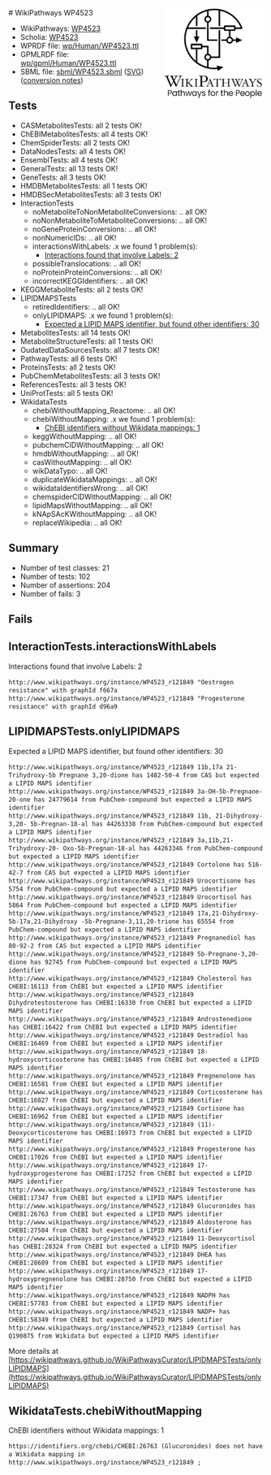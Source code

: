 <img style="float: right; width: 200px" src="../logo.png" />
# WikiPathways WP4523

* WikiPathways: [WP4523](https://identifiers.org/wikipathways:WP4523)
* Scholia: [WP4523](https://scholia.toolforge.org/wikipathways/WP4523)
* WPRDF file: [wp/Human/WP4523.ttl](../wp/Human/WP4523.ttl)
* GPMLRDF file: [wp/gpml/Human/WP4523.ttl](../wp/gpml/Human/WP4523.ttl)
* SBML file: [sbml/WP4523.sbml](../sbml/WP4523.sbml) ([SVG](../sbml/WP4523.svg)) ([conversion notes](../sbml/WP4523.txt))

## Tests
* CASMetabolitesTests: all 2 tests OK!
* ChEBIMetabolitesTests: all 4 tests OK!
* ChemSpiderTests: all 2 tests OK!
* DataNodesTests: all 4 tests OK!
* EnsemblTests: all 4 tests OK!
* GeneralTests: all 13 tests OK!
* GeneTests: all 3 tests OK!
* HMDBMetabolitesTests: all 1 tests OK!
* HMDBSecMetabolitesTests: all 3 tests OK!
* InteractionTests
    * noMetaboliteToNonMetaboliteConversions: .. all OK!
    * noNonMetaboliteToMetaboliteConversions: .. all OK!
    * noGeneProteinConversions: .. all OK!
    * nonNumericIDs: .. all OK!
    * interactionsWithLabels: .x we found 1 problem(s):
        * [Interactions found that involve Labels: 2](#630d2679)
    * possibleTranslocations: .. all OK!
    * noProteinProteinConversions: .. all OK!
    * incorrectKEGGIdentifiers: .. all OK!
* KEGGMetaboliteTests: all 2 tests OK!
* LIPIDMAPSTests
    * retiredIdentifiers: .. all OK!
    * onlyLIPIDMAPS: .x we found 1 problem(s):
        * [Expected a LIPID MAPS identifier, but found other identifiers: 30](#d0bfb6b6)
* MetabolitesTests: all 14 tests OK!
* MetaboliteStructureTests: all 1 tests OK!
* OudatedDataSourcesTests: all 7 tests OK!
* PathwayTests: all 6 tests OK!
* ProteinsTests: all 2 tests OK!
* PubChemMetabolitesTests: all 3 tests OK!
* ReferencesTests: all 3 tests OK!
* UniProtTests: all 5 tests OK!
* WikidataTests
    * chebiWithoutMapping_Reactome: .. all OK!
    * chebiWithoutMapping: .x we found 1 problem(s):
        * [ChEBI identifiers without Wikidata mappings: 1](#a8d554cd)
    * keggWithoutMapping: .. all OK!
    * pubchemCIDWithoutMapping: .. all OK!
    * hmdbWithoutMapping: .. all OK!
    * casWithoutMapping: .. all OK!
    * wikDataTypo: .. all OK!
    * duplicateWikidataMappings: .. all OK!
    * wikidataIdentifiersWrong: .. all OK!
    * chemspiderCIDWithoutMapping: .. all OK!
    * lipidMapsWithoutMapping: .. all OK!
    * kNApSAcKWithoutMapping: .. all OK!
    * replaceWikipedia: .. all OK!


## Summary

* Number of test classes: 21
* Number of tests: 102
* Number of assertions: 204
* Number of fails: 3

## Fails

<a name="630d2679" />

## InteractionTests.interactionsWithLabels

Interactions found that involve Labels: 2
```
http://www.wikipathways.org/instance/WP4523_r121849 "Oestrogen resistance" with graphId f667a
http://www.wikipathways.org/instance/WP4523_r121849 "Progesterone resistance" with graphId d96a9
```

<a name="d0bfb6b6" />

## LIPIDMAPSTests.onlyLIPIDMAPS

Expected a LIPID MAPS identifier, but found other identifiers: 30
```
http://www.wikipathways.org/instance/WP4523_r121849 11b,17a 21-Trihydroxy-5b Pregnane 3,20-dione has 1482-50-4 from CAS but expected a LIPID MAPS identifier
http://www.wikipathways.org/instance/WP4523_r121849 3a-OH-5b-Pregnane-20-one has 24779614 from PubChem-compound but expected a LIPID MAPS identifier
http://www.wikipathways.org/instance/WP4523_r121849 11b, 21-Dihydroxy-3,20- 5b-Pregnan-18-al has 44263338 from PubChem-compound but expected a LIPID MAPS identifier
http://www.wikipathways.org/instance/WP4523_r121849 3a,11b,21-Trihydroxy-20- Oxo-5b-Pregnan-18-al has 44263346 from PubChem-compound but expected a LIPID MAPS identifier
http://www.wikipathways.org/instance/WP4523_r121849 Cortolone has 516-42-7 from CAS but expected a LIPID MAPS identifier
http://www.wikipathways.org/instance/WP4523_r121849 Urocortisone has 5754 from PubChem-compound but expected a LIPID MAPS identifier
http://www.wikipathways.org/instance/WP4523_r121849 Urocortisol has 5864 from PubChem-compound but expected a LIPID MAPS identifier
http://www.wikipathways.org/instance/WP4523_r121849 17a,21-Dihydroxy-5b-17a,21-Dihydroxy -5b-Pregnane-3,11,20-trione has 65554 from PubChem-compound but expected a LIPID MAPS identifier
http://www.wikipathways.org/instance/WP4523_r121849 Pregnanediol has 80-92-2 from CAS but expected a LIPID MAPS identifier
http://www.wikipathways.org/instance/WP4523_r121849 5b-Pregnane-3,20-dione has 92745 from PubChem-compound but expected a LIPID MAPS identifier
http://www.wikipathways.org/instance/WP4523_r121849 Cholesterol has CHEBI:16113 from ChEBI but expected a LIPID MAPS identifier
http://www.wikipathways.org/instance/WP4523_r121849 Dihydrotestosterone has CHEBI:16330 from ChEBI but expected a LIPID MAPS identifier
http://www.wikipathways.org/instance/WP4523_r121849 Androstenedione has CHEBI:16422 from ChEBI but expected a LIPID MAPS identifier
http://www.wikipathways.org/instance/WP4523_r121849 Oestradiol has CHEBI:16469 from ChEBI but expected a LIPID MAPS identifier
http://www.wikipathways.org/instance/WP4523_r121849 18-hydroxycorticosterone has CHEBI:16485 from ChEBI but expected a LIPID MAPS identifier
http://www.wikipathways.org/instance/WP4523_r121849 Pregnenolone has CHEBI:16581 from ChEBI but expected a LIPID MAPS identifier
http://www.wikipathways.org/instance/WP4523_r121849 Corticosterone has CHEBI:16827 from ChEBI but expected a LIPID MAPS identifier
http://www.wikipathways.org/instance/WP4523_r121849 Cortisone has CHEBI:16962 from ChEBI but expected a LIPID MAPS identifier
http://www.wikipathways.org/instance/WP4523_r121849 (11)-Deoxycorticosterone has CHEBI:16973 from ChEBI but expected a LIPID MAPS identifier
http://www.wikipathways.org/instance/WP4523_r121849 Progesterone has CHEBI:17026 from ChEBI but expected a LIPID MAPS identifier
http://www.wikipathways.org/instance/WP4523_r121849 17-hydroxyprogesterone has CHEBI:17252 from ChEBI but expected a LIPID MAPS identifier
http://www.wikipathways.org/instance/WP4523_r121849 Testosterone has CHEBI:17347 from ChEBI but expected a LIPID MAPS identifier
http://www.wikipathways.org/instance/WP4523_r121849 Glucuronides has CHEBI:26763 from ChEBI but expected a LIPID MAPS identifier
http://www.wikipathways.org/instance/WP4523_r121849 Aldosterone has CHEBI:27584 from ChEBI but expected a LIPID MAPS identifier
http://www.wikipathways.org/instance/WP4523_r121849 11-Deoxycortisol has CHEBI:28324 from ChEBI but expected a LIPID MAPS identifier
http://www.wikipathways.org/instance/WP4523_r121849 DHEA has CHEBI:28689 from ChEBI but expected a LIPID MAPS identifier
http://www.wikipathways.org/instance/WP4523_r121849 17-hydroxypregnenolone has CHEBI:28750 from ChEBI but expected a LIPID MAPS identifier
http://www.wikipathways.org/instance/WP4523_r121849 NADPH has CHEBI:57783 from ChEBI but expected a LIPID MAPS identifier
http://www.wikipathways.org/instance/WP4523_r121849 NADP+ has CHEBI:58349 from ChEBI but expected a LIPID MAPS identifier
http://www.wikipathways.org/instance/WP4523_r121849 Cortisol has Q190875 from Wikidata but expected a LIPID MAPS identifier
```

More details at [https://wikipathways.github.io/WikiPathwaysCurator/LIPIDMAPSTests/onlyLIPIDMAPS](https://wikipathways.github.io/WikiPathwaysCurator/LIPIDMAPSTests/onlyLIPIDMAPS)

<a name="a8d554cd" />

## WikidataTests.chebiWithoutMapping

ChEBI identifiers without Wikidata mappings: 1
```
https://identifiers.org/chebi/CHEBI:26763 (Glucuronides) does not have a Wikidata mapping in http://www.wikipathways.org/instance/WP4523_r121849 ; 
```


